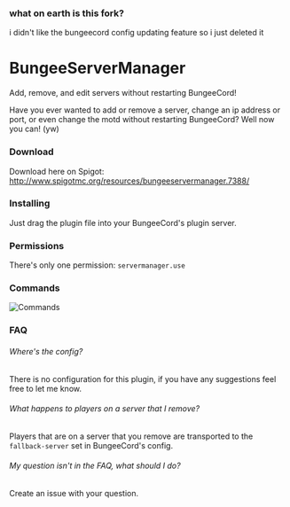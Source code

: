 ### what on earth is this fork?
i didn't like the bungeecord config updating feature so i just deleted it

# BungeeServerManager
Add, remove, and edit servers without restarting BungeeCord!

Have you ever wanted to add or remove a server, change an ip address or port, or even change the motd without restarting BungeeCord? Well now you can! (yw)

### Download
Download here on Spigot: http://www.spigotmc.org/resources/bungeeservermanager.7388/

### Installing
Just drag the plugin file into your BungeeCord's plugin server.

### Permissions
There's only one permission: `servermanager.use`

### Commands
![Commands](http://i.imgur.com/Jzng2aC.png)

### FAQ
###### Where's the config?<br />
There is no configuration for this plugin, if you have any suggestions feel free to let me know.

###### What happens to players on a server that I remove?<br />
Players that are on a server that you remove are transported to the `fallback-server` set in BungeeCord's config.

###### My question isn't in the FAQ, what should I do?
Create an issue with your question.
